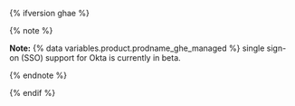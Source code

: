 {% ifversion ghae %}

{% note %}

**Note:** {% data variables.product.prodname_ghe_managed %} single sign-on (SSO) support for Okta is currently in beta.

{% endnote %}

{% endif %}